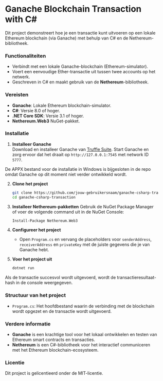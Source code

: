 
# Ganache Blockchain Transaction with C#

Dit project demonstreert hoe je een transactie kunt uitvoeren op een lokale Ethereum blockchain (via Ganache) met behulp van C# en de Nethereum-bibliotheek.

### Functionaliteiten
- Verbindt met een lokale Ganache-blockchain (Ethereum-simulator).
- Voert een eenvoudige Ether-transactie uit tussen twee accounts op het netwerk.
- Geschreven in C# en maakt gebruik van de **Nethereum**-bibliotheek.

### Vereisten
- **Ganache**: Lokale Ethereum blockchain-simulator.
- **C#**: Versie 8.0 of hoger.
- **.NET Core SDK**: Versie 3.1 of hoger.
- **Nethereum.Web3** NuGet-pakket.

### Installatie

1. **Installeer Ganache**  
   Download en installeer Ganache van [Truffle Suite](https://www.trufflesuite.com/ganache). Start Ganache en zorg ervoor dat het draait op `http://127.0.0.1:7545` met network ID `5777`.

De APPX bestand voor de installatie in Windows is bijgesloten in de repo omdat Ganache op dit moment niet verder ontwikkeld wordt.

2. **Clone het project**
   ```bash
   git clone https://github.com/jouw-gebruikersnaam/ganache-csharp-transaction.git
   cd ganache-csharp-transaction
   ```

3. **Installeer Nethereum-pakketten**
   Gebruik de NuGet Package Manager of voer de volgende command uit in de NuGet Console:
   ```bash
   Install-Package Nethereum.Web3
   ```

4. **Configureer het project**
   - Open `Program.cs` en vervang de placeholders voor `senderAddress`, `receiverAddress` en `privateKey` met de juiste gegevens die je van Ganache hebt.

5. **Voer het project uit**
   ```bash
   dotnet run
   ```

Als de transactie succesvol wordt uitgevoerd, wordt de transactieresultaat-hash in de console weergegeven.

### Structuur van het project
- `Program.cs`: Het hoofdbestand waarin de verbinding met de blockchain wordt opgezet en de transactie wordt uitgevoerd.

### Verdere informatie
- **Ganache** is een krachtige tool voor het lokaal ontwikkelen en testen van Ethereum smart contracts en transacties.
- **Nethereum** is een C#-bibliotheek voor het interactief communiceren met het Ethereum blockchain-ecosysteem.

### Licentie
Dit project is gelicentieerd onder de MIT-licentie.
